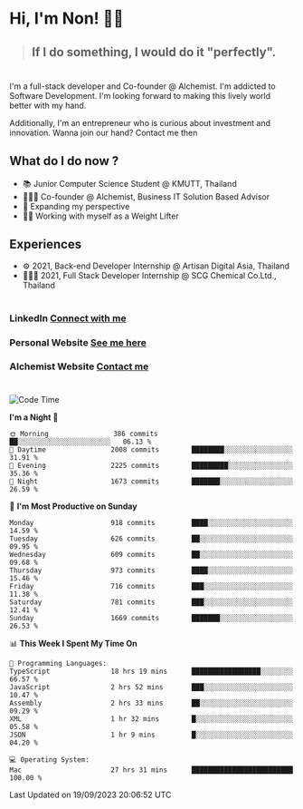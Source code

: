 # Hi, I'm Non! 🖐🏻

> ## If I do something, I would do it "perfectly".

#

I'm a full-stack developer and Co-founder @ Alchemist. I'm addicted to Software Development. I'm looking forward to making this lively world better with my hand.

Additionally, I'm an entrepreneur who is curious about investment and innovation. Wanna join our hand? Contact me then

## What do I do now ?

- 📚 Junior Computer Science Student @ KMUTT, Thailand
- 🧑🏻‍💻 Co-founder @ Alchemist, Business IT Solution Based Advisor
- 🌈 Expanding my perspective
- 🏋🏻 Working with myself as a Weight Lifter

## Experiences

- ⚙️ 2021, Back-end Developer Internship @ Artisan Digital Asia, Thailand
- 🧑🏻‍💻 2021, Full Stack Developer Internship @ SCG Chemical Co.Ltd., Thailand

#

### LinkedIn [Connect with me](https://www.linkedin.com/in/non-nontra/)

### Personal Website [See me here](https://nonnontra.com/)

### Alchemist Website [Contact me](https://alchemist-softwarehouse.co/)

#

<!--START_SECTION:waka-->
![Code Time](http://img.shields.io/badge/Code%20Time-3%2C094%20hrs%2056%20mins-blue)

**I'm a Night 🦉** 

```text
🌞 Morning                386 commits         ██░░░░░░░░░░░░░░░░░░░░░░░   06.13 % 
🌆 Daytime                2008 commits        ████████░░░░░░░░░░░░░░░░░   31.91 % 
🌃 Evening                2225 commits        █████████░░░░░░░░░░░░░░░░   35.36 % 
🌙 Night                  1673 commits        ███████░░░░░░░░░░░░░░░░░░   26.59 % 
```
📅 **I'm Most Productive on Sunday** 

```text
Monday                   918 commits         ████░░░░░░░░░░░░░░░░░░░░░   14.59 % 
Tuesday                  626 commits         ██░░░░░░░░░░░░░░░░░░░░░░░   09.95 % 
Wednesday                609 commits         ██░░░░░░░░░░░░░░░░░░░░░░░   09.68 % 
Thursday                 973 commits         ████░░░░░░░░░░░░░░░░░░░░░   15.46 % 
Friday                   716 commits         ███░░░░░░░░░░░░░░░░░░░░░░   11.38 % 
Saturday                 781 commits         ███░░░░░░░░░░░░░░░░░░░░░░   12.41 % 
Sunday                   1669 commits        ███████░░░░░░░░░░░░░░░░░░   26.53 % 
```


📊 **This Week I Spent My Time On** 

```text
💬 Programming Languages: 
TypeScript               18 hrs 19 mins      █████████████████░░░░░░░░   66.57 % 
JavaScript               2 hrs 52 mins       ███░░░░░░░░░░░░░░░░░░░░░░   10.47 % 
Assembly                 2 hrs 33 mins       ██░░░░░░░░░░░░░░░░░░░░░░░   09.29 % 
XML                      1 hr 32 mins        █░░░░░░░░░░░░░░░░░░░░░░░░   05.58 % 
JSON                     1 hr 9 mins         █░░░░░░░░░░░░░░░░░░░░░░░░   04.20 % 

💻 Operating System: 
Mac                      27 hrs 31 mins      █████████████████████████   100.00 % 
```


 Last Updated on 19/09/2023 20:06:52 UTC
<!--END_SECTION:waka-->
